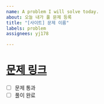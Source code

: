 ```yaml
---
name: A problem I will solve today.
about: 오늘 내가 풀 문제 등록
title: "[사이트] 문제 이름"
labels: problem
assignees: yj178

---
```


# [ 문제 링크]()
- [ ] 문제 통과 
- [ ] 풀이 완료

